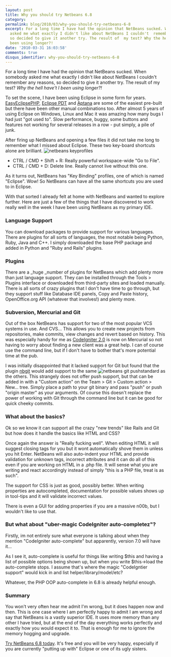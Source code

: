 ```yaml
---
layout: post
title: Why you should try Netbeans 6.8
category: 
permalink: blog/2010/03/why-you-should-try-netbeans-6-8
excerpt: For a long time I have had the opinion that NetBeans sucked. When  somebody
  asked me what exactly I didn't like about NetBeans I couldn't  remember any reasons,
  so decided to give it another try. The result of  my test? Why the hell have I not
  been using longer?!
date: '2010-03-31 16:03:58'
comments: true
disqus_identifier: why-you-should-try-netbeans-6-8
---
```


For a long time I have had the opinion that NetBeans sucked. When somebody asked me what exactly I didn't like about NetBeans I couldn't remember any reasons, so decided to give it another try. The result of my test? _Why the hell have't I been using longer?!_

To set the scene, I have been using Eclipse in some form for years. [EasyEclipsePHP](http://www.easyeclipse.org/site/distributions/php.html), [Eclipse PDT](http://www.eclipse.org/pdt/) and [Aptana](http://www.aptana.com/) are some of the easiest pre-built but there have been other manual combinations too. After almost 5 years of using Eclipse on Windows, Linux and Mac it was amazing how many bugs I had just "got used to". Slow performance, buggy, some buttons and features not working for several releases in a row - put simply, a pile of junk.

After firing up NetBeans and opening a few files it did not take me long to remember what I missed about Eclipse. These two key-board shortcuts alone are brilliant. ![netbeans keyprofiles](/application/uploads/default/assets/cache/4_454_254_90.png)

- CTRL / CMD + Shift + R: Really powerful workspace-wide "Go to File".
- CTRL / CMD + D: Delete line. Really cannot live without this one.

As it turns out, NetBeans has "Key Binding" profiles, one of which is named "Eclipse". Wow! So NetBeans can have all the same shortcuts you are used to in Eclipse.

With that sorted I already felt at home with NetBeans and wanted to explore further. Here are just a few of the things that I have discovered to work really well in the week I have been using NetBeans as my primary IDE.

### Language Support

You can download packages to provide support for various languages. There are plugins for all sorts of languages, the most notable being Python, Ruby, Java and C++. I simply downloaded the base PHP package and added in Python and "Ruby and Rails" plugins.

### Plugins

There are a _huge _number of plugins for NetBeans which add plenty more than just language support. They can be installed through the Tools > Plugins interface or downloaded from third-party sites and loaded manually. There is all sorts of crazy plugins that I don't have time to go through, but they support stuff like Database IDE panels, Copy and Paste history, OpenOffice.org API (whatever that involves!) and plenty more.

### Subversion, Mercurial and Git

Out of the box NetBeans has support for two of the most popular VCS systems in use. And CVS... This allows you to create new projects from repositories, make commits, view changes and revert based on history. This was especially handy for me as [CodeIgniter 2.0](http://bitbucket.org/ellislab/codeigniter/) is now on Mercurial so not having to worry about finding a new client was a great help. I can of course use the command line, but if I don't have to bother that's more potential time at the pub.

I was initially disappointed that it lacked support for Git but found that the plugin [nbgit](http://nbgit.org/) would add support to the same ![netbeans git push](/application/uploads/default/assets/cache/3_403_229_90.png)standard as the others. This strangely does not offer push support, but that can be added in with a "Custom action" on the Team > Git > Custom action > New... tree. Simply place a path to your git binary and pass "push" or push "origin master" as your arguments. Of course this doesn't replace the power of working with Git through the command line but it can be good for quick cheeky commits.

### What about the basics?

Ok so we know it can support all the crazy "new trends" like Rails and Git but how does it handle the basics like HTML and CSS?

Once again the answer is "Really fucking well". When editing HTML it will suggest closing tags for you but it wont automatically shove them in unless you hit Enter. NetBeans will also auto-indent your HTML and provide validation for unknown tags, incorrect attributes and it can do all of this even if you are working on HTML in a .php file. It will sense what you are writing and react accordingly instead of simply "this is a PHP file, treat is as such".

The support for CSS is just as good, possibly better. When writing properties are autocompleted, documentation for possible values shows up in tool-tips and it will validate incorrect values.

There is even a GUI for adding properties if you are a massive n00b, but I wouldn't like to use that.

### But what about "uber-magic CodeIgniter auto-completez"?

Firstly, im not entirely sure what everyone is talking about when they mention "CodeIgniter auto-complete" but apparently, version 7.0 will have it...

As I see it, auto-complete is useful for things like writing $this and having a list of possible options being shown up, but when you write $this->load the auto-complete stops. I assume that's where the magic "CodeIgntier support" would kick in and list helper/library/model/etc?

Whatever, the PHP OOP auto-complete in 6.8 is already helpful enough.

### Summary

You won't very often hear me admit I'm wrong, but it does happen now and then. This is one case where I am perfectly happy to admit I am wrong and say that NetBeans is a vastly superior IDE. It uses more memory than any other I have tried, but at the end of the day everything works perfectly and exactly how you would expect it to. That is enough for me to ignore the memory hogging and upgrade.

[Try NetBeans 6.8 today](http://netbeans.org/downloads/index.html). It's free and you will be very happy, especially if you are currently "putting up with" Eclipse or one of its ugly sisters.

